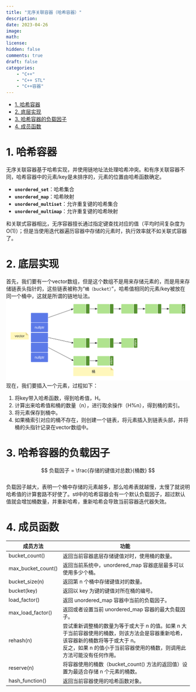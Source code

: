 ```yaml
---
title: "无序关联容器（哈希容器）"
description: 
date: 2023-04-26
image: 
math: 
license: 
hidden: false
comments: true
draft: false
categories:
    - "C++"
    - "C++ STL"
    - "C++容器"
---
```


- [1. 哈希容器](#1-哈希容器)
- [2. 底层实现](#2-底层实现)
- [3. 哈希容器的负载因子](#3-哈希容器的负载因子)
- [4. 成员函数](#4-成员函数)



# 1. 哈希容器
无序关联容器基于哈希实现，并使用链地址法处理哈希冲突。和有序关联容器不同，哈希容器中的元素/key是未排序的，元素的位置由哈希函数确定。  
  - **`unordered_set`**：哈希集合  
  - **`unordered_map`**：哈希映射  
  - **`unordered_multiset`**：允许重复键的哈希集合  
  - **`unordered_multimap`**：允许重复键的哈希映射  

和关联式容器相比，无序容器擅长通过指定键查找对应的值（平均时间复杂度为 O(1)）；但是当使用迭代器遍历容器中存储的元素时，执行效率就不如关联式容器了。   

# 2. 底层实现
首先，我们要有一个vector数组，但是这个数组不是用来存储元素的，而是用来存储链表头指针的，这些链表被称为“`桶（bucket）`”，哈希值相同的元素/key被放在同一个桶中，这就是所谓的链地址法。   
![](hash容器.svg)  
现在，我们要插入一个元素，过程如下：   
1. 将key带入哈希函数，得到哈希值，H。   
2. 计算出来哈希值和桶的数量（n），进行取余操作（H%n），得到桶的索引。
3. 将元素保存到桶中。    
4. 如果桶索引对应的桶不存在，则创建一个链表，将元素插入到链表头部，并将桶的头指针记录在vector数组中。   


# 3. 哈希容器的负载因子
$$ 负载因子 = \frac{存储的键值对总数}{桶数} $$  
负载因子越大，表明一个桶中存储的元素越多，那么哈希表就越慢，太慢了就说明哈希值的计算套路不好使了。stl中的哈希容器会有一个默认负载因子，超过默认值就会增加桶数量，并重新哈希，重新哈希会导致当前容器迭代器失效。   


# 4. 成员函数
|成员方法|	功能  |
|---------------------------|------------------------------------|
| bucket_count()            |   返回当前容器底层存储键值对时，使用桶的数量。|
| max_bucket_count()        |   返回当前系统中，unordered_map 容器底层最多可以使用多少个桶。|
| bucket_size(n)            |	返回第 n 个桶中存储键值对的数量。|
| bucket(key)               |	返回以 key 为键的键值对所在桶的编号。|
| load_factor()             |	返回 unordered_map 容器中当前的负载因子。|
| max_load_factor()       	|   返回或者设置当前 unordered_map 容器的最大负载因子。|
| rehash(n)	                |   尝试重新调整桶的数量为等于或大于 n 的值。如果 n 大于当前容器使用的桶数，则该方法会是容器重新哈希，该容器新的桶数将等于或大于 n。<br> 反之，如果 n 的值小于当前容器使用的桶数，则调用此方法可能没有任何作用。|
| reserve(n)	            |   将容器使用的桶数（bucket_count() 方法的返回值）设置为最适合存储 n 个元素的桶数。|
| hash_function()           | 	返回当前容器使用的哈希函数对象。|

